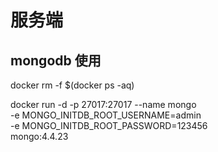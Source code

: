 # 服务端



## mongodb 使用

docker rm -f $(docker ps -aq)

docker run -d -p 27017:27017 --name mongo \
	-e MONGO_INITDB_ROOT_USERNAME=admin \
	-e MONGO_INITDB_ROOT_PASSWORD=123456 \
	mongo:4.4.23


